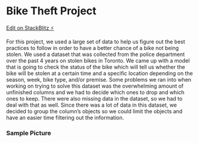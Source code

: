 # Bike Theft Project

[Edit on StackBlitz ⚡️](https://stackblitz.com/edit/angular-5da6lq)

For this project, we used a large set of data to help us figure out the best practices to follow in order to have a better chance of a bike not being stolen. We used a dataset that was collected from the police department over the past 4 years on stolen bikes in Toronto. We came up with a model that is going to check the status of the bike which will tell us whether the bike will be stolen at a certain time and a specific location depending on the season, week, bike type, and/or premise. Some problems we ran into when working on trying to solve this dataset was the overwhelming amount of unfinished columns and we had to decide which ones to drop and which ones to keep. There were also missing data in the dataset, so we had to deal with that as well. Since there was a lot of data in this dataset, we decided to group the column’s objects so we could limit the objects and have an easier time filtering out the information.


### Sample Picture
